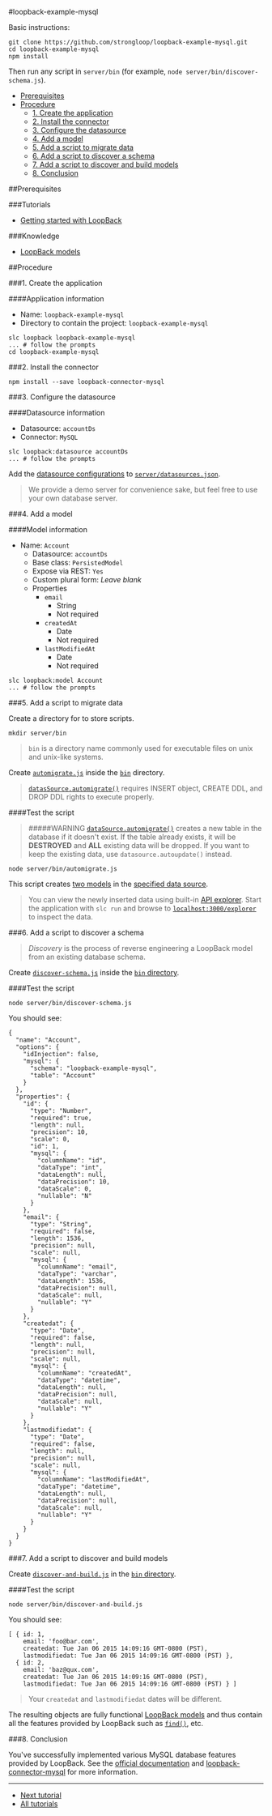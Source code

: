 #loopback-example-mysql

Basic instructions:

```
git clone https://github.com/strongloop/loopback-example-mysql.git
cd loopback-example-mysql
npm install
```

Then run any script in `server/bin` (for example, `node server/bin/discover-schema.js`).


- [Prerequisites](#prerequisites)
- [Procedure](#procedure)
  - [1. Create the application](#1-create-the-application)
  - [2. Install the connector](#2-install-the-connector)
  - [3. Configure the datasource](#3-configure-the-datasource)
  - [4. Add a model](#4-add-a-model)
  - [5. Add a script to migrate data](#5-add-a-script-to-migrate-data)
  - [6. Add a script to discover a schema](#6-add-a-script-to-discover-a-schema)
  - [7. Add a script to discover and build models](#7-add-a-script-to-discover-and-build-models)
  - [8. Conclusion](#8-conclusion)

##Prerequisites

###Tutorials

- [Getting started with LoopBack](http://docs.strongloop.com/display/LB/Getting+started+with+LoopBack)

###Knowledge
- [LoopBack models](http://docs.strongloop.com/display/LB/Defining+models)

##Procedure

###1. Create the application

####Application information

- Name: `loopback-example-mysql`
- Directory to contain the project: `loopback-example-mysql`

```
slc loopback loopback-example-mysql
... # follow the prompts
cd loopback-example-mysql
```

###2. Install the connector

```
npm install --save loopback-connector-mysql
```

###3. Configure the datasource

####Datasource information
- Datasource: `accountDs`
- Connector: `MySQL`

```
slc loopback:datasource accountDs
... # follow the prompts
```

Add the [datasource configurations](/server/datasources.json#L9-L13) to
[`server/datasources.json`](/server/datasources.json).

> We provide a demo server for convenience sake, but feel free to use your own database server.

###4. Add a model

####Model information
- Name: `Account`
  - Datasource: `accountDs`
  - Base class: `PersistedModel`
  - Expose via REST: `Yes`
  - Custom plural form: *Leave blank*
  - Properties
    - `email`
      - String
      - Not required
    - `createdAt`
      - Date
      - Not required
    - `lastModifiedAt`
      - Date
      - Not required

```
slc loopback:model Account
... # follow the prompts
```

###5. Add a script to migrate data

Create a directory for to store scripts.

```
mkdir server/bin
```

> `bin` is a directory name commonly used for executable files on unix and unix-like systems.

Create [`automigrate.js`](/server/bin/automigrate.js) inside the
[`bin`](/server/bin) directory.

> [`datasSource.automigrate()`](/server/bin/automigrate.js) requires INSERT object, CREATE DDL, and DROP DDL rights to execute properly.

####Test the script

> #####WARNING
> [`dataSource.automigrate()`](/server/bin/automigrate.js#L18) creates a new table in the database if it doesn't exist. If the table already exists, it will be **DESTROYED** and **ALL** existing data will be dropped. If you want to keep the existing data, use `datasource.autoupdate()` instead.

```
node server/bin/automigrate.js
```

This script creates [two models](/server/bin/automigrate.js#L5-L14) in the
[specified data source](/server/bin/automigrate.js#L16).

> You can view the newly inserted data using built-in [API explorer](http://docs.strongloop.com/display/LB/Use+API+Explorer). Start the application with `slc run` and browse to [`localhost:3000/explorer`][explorer] to inspect the data.

###6. Add a script to discover a schema

> *Discovery* is the process of reverse engineering a LoopBack model from an existing database schema.

Create [`discover-schema.js`](/server/bin/discover-schema.js) inside the
[`bin` directory](/server/bin).

####Test the script

```
node server/bin/discover-schema.js
```

You should see:

```
{
  "name": "Account",
  "options": {
    "idInjection": false,
    "mysql": {
      "schema": "loopback-example-mysql",
      "table": "Account"
    }
  },
  "properties": {
    "id": {
      "type": "Number",
      "required": true,
      "length": null,
      "precision": 10,
      "scale": 0,
      "id": 1,
      "mysql": {
        "columnName": "id",
        "dataType": "int",
        "dataLength": null,
        "dataPrecision": 10,
        "dataScale": 0,
        "nullable": "N"
      }
    },
    "email": {
      "type": "String",
      "required": false,
      "length": 1536,
      "precision": null,
      "scale": null,
      "mysql": {
        "columnName": "email",
        "dataType": "varchar",
        "dataLength": 1536,
        "dataPrecision": null,
        "dataScale": null,
        "nullable": "Y"
      }
    },
    "createdat": {
      "type": "Date",
      "required": false,
      "length": null,
      "precision": null,
      "scale": null,
      "mysql": {
        "columnName": "createdAt",
        "dataType": "datetime",
        "dataLength": null,
        "dataPrecision": null,
        "dataScale": null,
        "nullable": "Y"
      }
    },
    "lastmodifiedat": {
      "type": "Date",
      "required": false,
      "length": null,
      "precision": null,
      "scale": null,
      "mysql": {
        "columnName": "lastModifiedAt",
        "dataType": "datetime",
        "dataLength": null,
        "dataPrecision": null,
        "dataScale": null,
        "nullable": "Y"
      }
    }
  }
}
```

###7. Add a script to discover and build models

Create [`discover-and-build.js`](/server/bin/discover-and-build.js) in the
[`bin` directory](/server/bin).

####Test the script

```
node server/bin/discover-and-build.js
```

You should see:

```
[ { id: 1,
    email: 'foo@bar.com',
    createdat: Tue Jan 06 2015 14:09:16 GMT-0800 (PST),
    lastmodifiedat: Tue Jan 06 2015 14:09:16 GMT-0800 (PST) },
  { id: 2,
    email: 'baz@qux.com',
    createdat: Tue Jan 06 2015 14:09:16 GMT-0800 (PST),
    lastmodifiedat: Tue Jan 06 2015 14:09:16 GMT-0800 (PST) } ]
```

> Your `createdat` and `lastmodifiedat` dates will be different.

The resulting objects are fully functional
[LoopBack models](/server/bin/discover-and-build.js#L7) and thus contain all the
features provided by LoopBack such as
[`find()`](/server/bin/discover-and-build.js#L10), etc.

###8. Conclusion

You've successfully implemented various MySQL database features provided by
LoopBack. See the [official documentation](http://docs.strongloop.com/display/LB/Defining+models) and [loopback-connector-mysql](https://github.com/strongloop/loopback-connector-mysql)
for more information.

---

- [Next tutorial][next-tutorial]
- [All tutorials][all-tutorials]

[all-tutorials]: https://github.com/strongloop/loopback-example
[explorer]: http://localhost:3000/explorer
[localhost]: http://localhost:3000
[next-tutorial]: https://github.com/strongloop/loopback-example-model-relations
